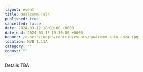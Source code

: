 ```yaml
---
layout: event
title: Qualcomm Talk
published: true
cancelled: false
date: 2024-03-12 18:00:00 +0000
date_end: 2024-03-12 19:30:00 +0000
banner: /assets/images/contrib/events/qualcomm_talk_2024.jpg
location: MVB 1.11A
category: ""
cohost: ""
---
```

Details TBA
